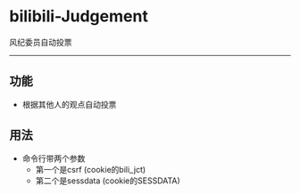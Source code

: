 # bilibili-Judgement

风纪委员自动投票
___

## 功能

- 根据其他人的观点自动投票

## 用法

- 命令行带两个参数
    - 第一个是csrf (cookie的bili_jct)
    - 第二个是sessdata (cookie的SESSDATA)